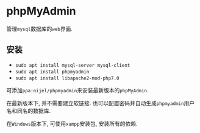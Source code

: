 # phpMyAdmin

管理`mysql`数据库的`web`界面.

## 安装

* `sudo apt install mysql-server mysql-client`
* `sudo apt install phpmyadmin`
* `sudo apt install libapache2-mod-php7.0`

可添加`ppa:nijel/phpmyadmin`来安装最新版本的`phpMyAdmin`.

在最新版本下, 并不需要建立软链接. 也可以配置密码并自动生成`phpmyadmin`用户名和同名的数据库.

在`Windows`版本下, 可使用`xampp`安装包, 安装所有的依赖.

